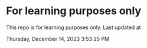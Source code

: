 # For learning purposes only
This repo is for learning purposes only.
Last updated at

Thursday, December 14, 2023 3:53:25 PM

